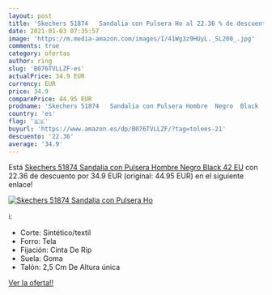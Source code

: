 ```yaml
---
layout: post
title: 'Skechers 51874   Sandalia con Pulsera Ho al 22.36 % de descuento'
date: 2021-01-03 07:35:57
image: 'https://m.media-amazon.com/images/I/41Wg3z9HUyL._SL200_.jpg'
comments: true
category: ofertas
author: ring
slug: 'B076TVLLZF-es'
actualPrice: 34.9 EUR
currency: EUR
price: 34.9
comparePrice: 44.95 EUR
prodname: 'Skechers 51874   Sandalia con Pulsera Hombre  Negro  Black   42 EU'
country: 'es'
flag: '🇪🇸'
buyurl: 'https://www.amazon.es/dp/B076TVLLZF/?tag=tolees-21'
descuento: '22.36'
average: '34.9'
---
```


Está [Skechers 51874   Sandalia con Pulsera Hombre  Negro  Black   42 EU](https://www.amazon.es/dp/B076TVLLZF/?tag=tolees-21) con 22.36 de descuento por 34.9 EUR (original: 44.95 EUR) en el siguiente enlace!

[![Skechers 51874   Sandalia con Pulsera Ho](https://m.media-amazon.com/images/I/41Wg3z9HUyL._SL200_.jpg)](https://www.amazon.es/dp/B076TVLLZF/?tag=tolees-21)

ℹ️:

- Corte: Sintético/textil
- Forro: Tela
- Fijación: Cinta De Rip
- Suela: Goma
- Talón: 2,5 Cm De Altura única

[Ver la oferta!!](https://www.amazon.es/dp/B076TVLLZF/?tag=tolees-21)
